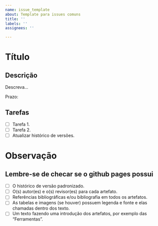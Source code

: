 ```yaml
---
name: issue_template
about: Template para issues comuns
title: ''
labels: ''
assignees: ''

---
```


# Título

## Descrição

Descreva...

Prazo:

## Tarefas

- [ ] Tarefa 1.
- [ ] Tarefa 2.
- [ ] Atualizar histórico de versões.

# Observação

## Lembre-se de checar se o github pages possui

- [ ] O histórico de versão padronizado.
- [ ] O(s) autor(es) e o(s) revisor(es) para cada artefato.
- [ ] Referências bibliográficas e/ou bibliografia em todos os artefatos.
- [ ] As tabelas e imagens  (se houver) possuem legenda e fonte e elas chamadas dentro dos texto.
- [ ] Um texto fazendo uma introdução dos artefatos, por exemplo das “Ferramentas”.